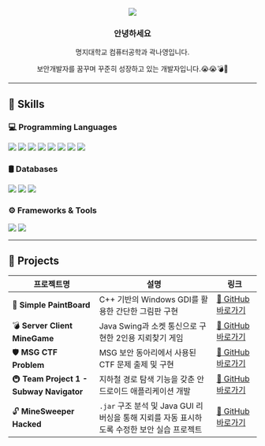 <p align="center">
  <img src="https://capsule-render.vercel.app/api?type=rect&height=100&color=0171a9&text=짱쎈나의%20깃허브&section=header&reversal=true&descAlignY=100&descAlign=100&textBg=false&fontColor=feffd5&fontSize=50&animation=scaleIn" />
</p>

<h3 align="center">안녕하세요</h3>
<p align="center">명지대학교 컴퓨터공학과 곽나영입니다.</p>
<p align="center">보안개발자를 꿈꾸며 꾸준히 성장하고 있는 개발자입니다.😭😭💣🤯</p>

---

## 🔧 Skills

### 💻 Programming Languages
<p>
  <img src="https://img.shields.io/badge/Python-3776AB?style=flat&logo=Python&logoColor=white"/>
  <img src="https://img.shields.io/badge/C-00599C?style=flat&logo=C&logoColor=white"/>
  <img src="https://img.shields.io/badge/C++-00599C?style=flat&logo=C%2B%2B&logoColor=white"/>
  <img src="https://img.shields.io/badge/Java-007396?style=flat&logo=Java&logoColor=white"/>
  <img src="https://img.shields.io/badge/Flutter-02569B?style=flat&logo=Flutter&logoColor=white"/>
  <img src="https://img.shields.io/badge/JavaScript-F7DF1E?style=flat&logo=JavaScript&logoColor=black"/>
  <img src="https://img.shields.io/badge/HTML5-E34F26?style=flat&logo=HTML5&logoColor=white"/>
  <img src="https://img.shields.io/badge/CSS3-1572B6?style=flat&logo=CSS3&logoColor=white"/>
</p>

### 🛢️ Databases
<p>
  <img src="https://img.shields.io/badge/MySQL-4479A1?style=flat&logo=MySQL&logoColor=white"/>
  <img src="https://img.shields.io/badge/Firebase-FFCA28?style=flat&logo=Firebase&logoColor=black"/>
  <img src="https://img.shields.io/badge/Oracle-F80000?style=flat&logo=Oracle&logoColor=white"/>
</p>

### ⚙️ Frameworks & Tools
<p>
  <img src="https://img.shields.io/badge/Flask-000000?style=flat&logo=Flask&logoColor=white"/>
  <img src="https://img.shields.io/badge/Docker-2496ED?style=flat&logo=Docker&logoColor=white"/>
</p>

---
## 💼 Projects

| 프로젝트명                                    | 설명                                                          | 링크                                                                    |
| ---------------------------------------- | ----------------------------------------------------------- | --------------------------------------------------------------------- |
| 🎨 **Simple PaintBoard**                 | C++ 기반의 Windows GDI를 활용한 간단한 그림판 구현                         | [🔗 GitHub 바로가기](https://github.com/rhkrskdud/Simple_PaintBoard)      |
| 💣 **Server Client MineGame**            | Java Swing과 소켓 통신으로 구현한 2인용 지뢰찾기 게임                         | [🔗 GitHub 바로가기](https://github.com/rhkrskdud/Server_Client_MineGame) |
| 🛡️ **MSG CTF Problem**                  | MSG 보안 동아리에서 사용된 CTF 문제 출제 및 구현                             | [🔗 GitHub 바로가기](https://github.com/rhkrskdud/MSG_CTF_PROBLEM)        |
| 🚇 **Team Project 1 - Subway Navigator** | 지하철 경로 탐색 기능을 갖춘 안드로이드 애플리케이션 개발                            | [🔗 GitHub 바로가기](https://github.com/rhkrskdud/team_project1)          |
| 🔓 **MineSweeper Hacked**                | `.jar` 구조 분석 및 Java GUI 리버싱을 통해 지뢰를 자동 표시하도록 수정한 보안 실습 프로젝트 | [🔗 GitHub 바로가기](https://github.com/rhkrskdud/MineSweeper_Hacked)     |






